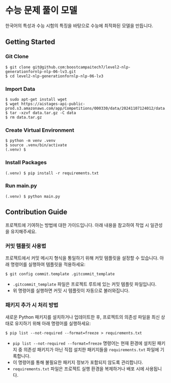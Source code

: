 # 수능 문제 풀이 모델

한국어의 특성과 수능 시험의 특징을 바탕으로 수능에 최적화된 모델을 만듭니다.

## Getting Started

### Git Clone

```shell
$ git clone git@github.com:boostcampaitech7/level2-nlp-generationfornlp-nlp-06-lv3.git
$ cd level2-nlp-generationfornlp-nlp-06-lv3
```

### Import Data

```shell
$ sudo apt-get install wget
$ wget https://aistages-api-public-prod.s3.amazonaws.com/app/Competitions/000330/data/20241107124012/data.tar.gz
$ tar -xzvf data.tar.gz -C data
$ rm data.tar.gz
```

### Create Virtual Environment

```shell
$ python -m venv .venv
$ source .venv/bin/activate
(.venv) $
```

### Install Packages

```shell
(.venv) $ pip install -r requirements.txt
```

### Run main.py

```shell
(.venv) $ python main.py
```

## Contribution Guide

프로젝트에 기여하는 방법에 대한 가이드입니다. 아래 내용을 참고하여 작업 시 일관성을 유지해주세요.

### 커밋 템플릿 사용법

프로젝트에서 커밋 메시지 형식을 통일하기 위해 커밋 템플릿을 설정할 수 있습니다. 아래 명령어를 실행하여 템플릿을 적용하세요:

```shell
$ git config commit.template .gitcommit_template
```

- `.gitcommit_template` 파일은 프로젝트 루트에 있는 커밋 템플릿 파일입니다.
- 위 명령어를 실행하면 커밋 시 템플릿이 자동으로 불러와집니다.

### 패키지 추가 시 처리 방법

새로운 Python 패키지를 설치하거나 업데이트한 후, 프로젝트의 의존성 파일을 최신 상태로 유지하기 위해 아래 명령어를 실행하세요:

```shell
$ pip list --not-required --format=freeze > requirements.txt
```

- `pip list --not-required --format=freeze` 명령어는 현재 환경에 설치된 패키지 중 의존성 패키지가 아닌 직접 설치한 패키지들을 `requirements.txt` 파일에 기록합니다.
- 이 명령어를 통해 불필요한 패키지 정보가 포함되지 않도록 관리합니다.
- `requirements.txt` 파일은 프로젝트 실행 환경을 복제하거나 배포 시에 사용됩니다.
